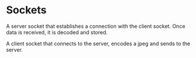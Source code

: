 # Sockets

A server socket that establishes a connection with the client socket. Once data is received, it is decoded and stored.

A client socket that connects to the server, encodes a jpeg and sends to the server.
